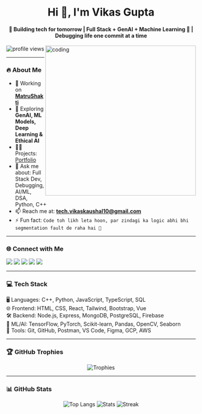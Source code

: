 <h1 align="center">Hi 👋, I'm Vikas Gupta</h1>
<h4 align="center">🚀 Building tech for tomorrow | Full Stack + GenAI + Machine Learning 🧠 | Debugging life one commit at a time</h4>
<img align="right" alt="coding" width="400" src="https://www.pinterest.com/pin/discover-the-dark-world-of-black-magic-m66-1987--502010689709281533/">
<p align="center">
  <img src="https://komarev.com/ghpvc/?username=mr-inception&label=Profile%20views&color=0e75b6&style=flat" alt="profile views" />
</p>

---

### 🔥 About Me
- 🔭 Working on [**MatruShakti**](https://matru-shaktii.vercel.app/)
- 🌱 Exploring **GenAI, ML Models, Deep Learning & Ethical AI**
- 🧑‍💻 Projects: [Portfolio](https://new-portfolio-two-eta-20.vercel.app/)
- 💬 Ask me about: Full Stack Dev, Debugging, AI/ML, DSA, Python, C++
- 📫 Reach me at: **tech.vikaskaushal10@gmail.com**
- ⚡ Fun fact: `Code toh likh leta hoon, par zindagi ka logic abhi bhi segmentation fault de raha hai 🐞`

---

### 🌐 Connect with Me
<p align="left">
  <a href="https://twitter.com/mr_inception10" target="blank"><img src="https://img.shields.io/badge/-Twitter-blue?logo=twitter&style=flat" /></a>
  <a href="https://linkedin.com/in/vikas-kaushal2004" target="blank"><img src="https://img.shields.io/badge/-LinkedIn-blue?logo=linkedin&style=flat" /></a>
  <a href="https://instagram.com/mr_inception10" target="blank"><img src="https://img.shields.io/badge/-Instagram-C13584?logo=instagram&style=flat" /></a>
  <a href="https://codeforces.com/profile/mr_inception" target="blank"><img src="https://img.shields.io/badge/-Codeforces-orange?logo=codeforces&style=flat" /></a>
  <a href="https://www.leetcode.com/mrinception" target="blank"><img src="https://img.shields.io/badge/-LeetCode-000000?logo=leetcode&style=flat" /></a>
</p>

---

### 💻 Tech Stack
<p align="left">
  🖥️ Languages: C++, Python, JavaScript, TypeScript, SQL <br>
  🌐 Frontend: HTML, CSS, React, Tailwind, Bootstrap, Vue <br>
  🛠 Backend: Node.js, Express, MongoDB, PostgreSQL, Firebase <br>
  🧠 ML/AI: TensorFlow, PyTorch, Scikit-learn, Pandas, OpenCV, Seaborn <br>
  🧰 Tools: Git, GitHub, Postman, VS Code, Figma, GCP, AWS
</p>

---

### 🏆 GitHub Trophies
<p align="center">
  <img src="https://github-profile-trophy.vercel.app/?username=mr-inception&theme=onedark&column=4" alt="Trophies" />
</p>

---

### 📊 GitHub Stats
<p align="center">
  <img src="https://github-readme-stats.vercel.app/api/top-langs/?username=mr-inception&layout=compact&theme=radical" alt="Top Langs" />
  <img src="https://github-readme-stats.vercel.app/api?username=mr-inception&show_icons=true&theme=radical" alt="Stats" />
  <img src="https://github-readme-streak-stats.herokuapp.com/?user=mr-inception&theme=radical" alt="Streak" />
</p>
